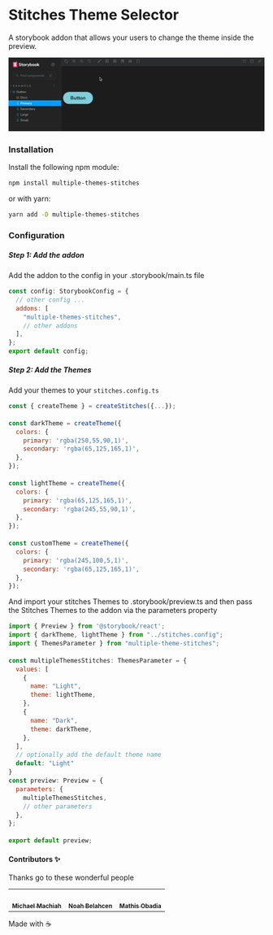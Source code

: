 # Stitches Theme Selector

A storybook addon that allows your users to change the theme inside the preview.

![theme-selector](screen.gif)

### Installation

Install the following npm module:
```bash
npm install multiple-themes-stitches
```
or with yarn:
```bash
yarn add -D multiple-themes-stitches
```

### Configuration

##### Step 1: Add the addon
Add the addon to the config in your .storybook/main.ts file
```js
const config: StorybookConfig = {
  // other config ...
  addons: [
    "multiple-themes-stitches",
    // other addons
  ],
};
export default config;
```

##### Step 2: Add the Themes
Add your themes to your ```stitches.config.ts```
```js
const { createTheme } = createStitches({...});

const darkTheme = createTheme({
  colors: {
    primary: 'rgba(250,55,90,1)',
    secondary: 'rgba(65,125,165,1)',
  },
});

const lightTheme = createTheme({
  colors: {
    primary: 'rgba(65,125,165,1)',
    secondary: 'rgba(245,55,90,1)',
  },
});

const customTheme = createTheme({
  colors: {
    primary: 'rgba(245,100,5,1)',
    secondary: 'rgba(65,125,165,1)',
  },
});
```
And import your stitches Themes to .storybook/preview.ts and then pass the Stitches Themes to the addon via the parameters property
```js
import { Preview } from '@storybook/react';
import { darkTheme, lightTheme } from "../stitches.config";
import { ThemesParameter } from "multiple-theme-stitches";

const multipleThemesStitches: ThemesParameter = {
  values: [
    {
      name: "Light",
      theme: lightTheme,
    },
    {
      name: "Dark",
      theme: darkTheme,
    },
  ],
  // optionally add the default theme name
  default: "Light"
}
const preview: Preview = {
  parameters: {
    multipleThemesStitches,
    // other parameters
  },
};

export default preview;
```

#### Contributors ✨
Thanks go to these wonderful people
<table>
  <tr>
    <td align="center">
      <a href="https://github.com/MichaelDM">
        <img src="https://avatars.githubusercontent.com/u/12537128?v=4" width="80px;" alt="" />
        <br />
        <sub>
          <b>Michael Machiah</b>
        </sub>
      </a>
    </td>
    <td align="center">
      <a href="https://github.com/Noah-Lc">
        <img src="https://avatars.githubusercontent.com/u/15915214?v=4" width="80px;" alt="" />
        <br />
        <sub>
          <b>Noah Belahcen</b>
        </sub>
      </a>
    </td>
    <td align="center">
      <a href="https://github.com/mathisobadia">
        <img src="https://avatars.githubusercontent.com/u/12857725?v=4" width="80px;" alt="" />
        <br />
        <sub>
          <b>Mathis Obadia</b>
        </sub>
      </a>
    </td>  
  </tr>
</table>

Made with ☕